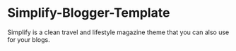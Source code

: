 # Simplify-Blogger-Template
Simplify is a clean travel and lifestyle magazine theme that you can also use for your blogs. 
